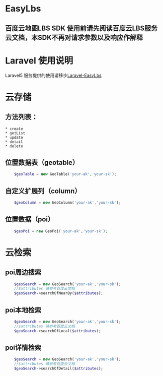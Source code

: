 # EasyLbs
百度云地图LBS SDK
使用前请先阅读百度云LBS服务云文档，本SDK不再对请求参数以及响应作解释
---
# Laravel 使用说明
Laravel5 服务提供的使用请移步[Laravel-EasyLbs](https://github.com/HivenKay/Laravel-EasyLbs)
# 云存储

## 方法列表：
    * create
    * getList
    * update
    * detail
    * delete

## 位置数据表（geotable）

```php
    $geoTable = new GeoTable('your-ak','your-sk');
```
  
## 自定义扩展列（column）
  
```php
    $geoColumn = new GeoColumn('your-ak','your-sk');
```
  
## 位置数据（poi）

```php
    $geoPoi = new GeoPoi('your-ak','your-sk');
```

# 云检索

## poi周边搜索

```php
    $geoSearch = new GeoSearch('your-ak','your-sk');
    //$attributes 请参考百度云文档
    $geoSearch->searchOfNearBy($attributes);
```
  
## poi本地检索
  
```php
    $geoSearch = new GeoSearch('your-ak','your-sk');
    //$attributes 请参考百度云文档
    $geoSearch->searchOfLocal($attributes);
```
  
## poi详情检索
  
```php
    $geoSearch = new GeoSearch('your-ak','your-sk');
    //$attributes 请参考百度云文档
    $geoSearch->searchOfDetail($attributes);
```
